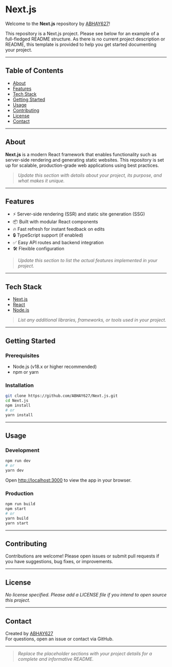 # Next.js

Welcome to the **Next.js** repository by [ABHAY627](https://github.com/ABHAY627)!

This repository is a Next.js project. Please see below for an example of a full-fledged README structure. As there is no current project description or README, this template is provided to help you get started documenting your project.

---

## Table of Contents

- [About](#about)
- [Features](#features)
- [Tech Stack](#tech-stack)
- [Getting Started](#getting-started)
- [Usage](#usage)
- [Contributing](#contributing)
- [License](#license)
- [Contact](#contact)

---

## About

**Next.js** is a modern React framework that enables functionality such as server-side rendering and generating static websites. This repository is set up for scalable, production-grade web applications using best practices.

> _Update this section with details about your project, its purpose, and what makes it unique._

---

## Features

- ⚡️ Server-side rendering (SSR) and static site generation (SSG)
- 📦 Built with modular React components
- 🔥 Fast refresh for instant feedback on edits
- 🔒 TypeScript support (if enabled)
- ✅ Easy API routes and backend integration
- 🛠️ Flexible configuration

> _Update this section to list the actual features implemented in your project._

---

## Tech Stack

- [Next.js](https://nextjs.org/)
- [React](https://reactjs.org/)
- [Node.js](https://nodejs.org/)

> _List any additional libraries, frameworks, or tools used in your project._

---

## Getting Started

### Prerequisites

- Node.js (v18.x or higher recommended)
- npm or yarn

### Installation

```bash
git clone https://github.com/ABHAY627/Next.js.git
cd Next.js
npm install
# or
yarn install
```

---

## Usage

### Development

```bash
npm run dev
# or
yarn dev
```
Open [http://localhost:3000](http://localhost:3000) to view the app in your browser.

### Production

```bash
npm run build
npm start
# or
yarn build
yarn start
```

---

## Contributing

Contributions are welcome! Please open issues or submit pull requests if you have suggestions, bug fixes, or improvements.

---

## License

_No license specified. Please add a LICENSE file if you intend to open source this project._

---

## Contact

Created by [ABHAY627](https://github.com/ABHAY627)  
For questions, open an issue or contact via GitHub.

---

> _Replace the placeholder sections with your project details for a complete and informative README._
